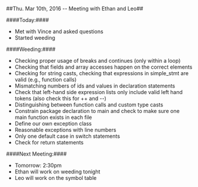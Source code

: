 ##Thu. Mar 10th, 2016 -- Meeting with Ethan and Leo##

####Today:####
  * Met with Vince and asked questions
  * Started weeding

####Weeding:####
  * Checking proper usage of breaks and continues (only within a loop)
  * Checking that fields and array accesses happen on the correct elements
  * Checking for string casts, checking that expressions in simple_stmt are valid (e.g., function calls)
  * Mismatching numbers of ids and values in declaration statements
  * Check that left-hand side expression lists only include valid left hand tokens (also check this for ++ and --)
  * Distinguishing between function calls and custom type casts
  * Constrain package declaration to main and check to make sure one main function exists in each file
  * Define our own exception class
  * Reasonable exceptions with line numbers
  * Only one default case in switch statements
  * Check for return statements
  
####Next Meeting:####
  * Tomorrow: 2:30pm
  * Ethan will work on weeding tonight
  * Leo will work on the symbol table
